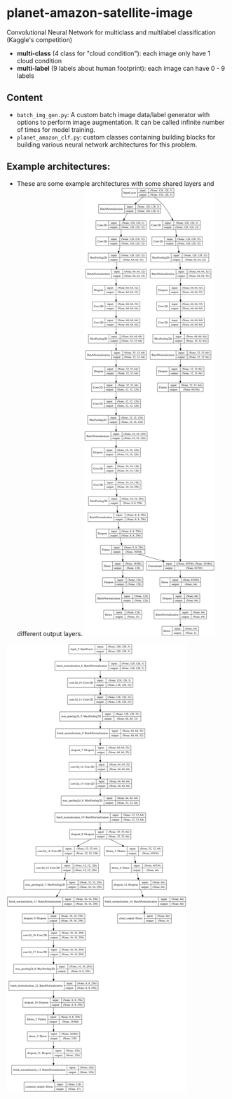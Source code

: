 # planet-amazon-satellite-image
Convolutional Neural Network for multiclass and multilabel classification (Kaggle's competition)
- **multi-class** (4 class for "cloud condition"): each image only have 1 cloud condition
- **multi-label** (9 labels about human footprint): each image can have 0 - 9 labels

## Content
- `batch_img_gen.py`: A custom batch image data/label generator with options to perform image augmentation. It can be called infinite number of times for model training.
- `planet_amazon_clf.py`: custom classes containing building blocks for building various neural network architectures for this problem.


## Example architectures:
- These are some example architectures with some shared layers and different output layers.
![Example](example_model_architecture2.png)

![Example1](example_model_architecture1.png)

